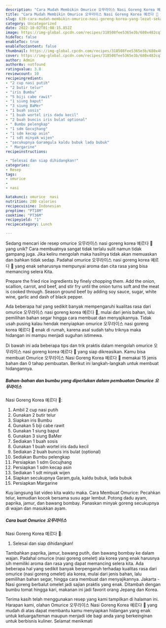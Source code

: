 ```yaml
---
description: "Cara Mudah Membikin Omurice 오무라이스 Nasi Goreng Korea 예르다 🍛 yang Lezat Sekali"
title: "Cara Mudah Membikin Omurice 오무라이스 Nasi Goreng Korea 예르다 🍛 yang Lezat Sekali"
slug: 639-cara-mudah-membikin-omurice-nasi-goreng-korea-yang-lezat-sekali
category: Uncategorized
date: 2022-10-02T01:08:15.852Z
image: https://img-global.cpcdn.com/recipes/318508fee5365e3b/680x482cq70/omurice-오무라이스-nasi-goreng-korea-예르다-foto-resep-utama.jpg
hideToc: false
enableToc: true
enableTocContent: false
thumbnail: https://img-global.cpcdn.com/recipes/318508fee5365e3b/680x482cq70/omurice-오무라이스-nasi-goreng-korea-예르다-foto-resep-utama.jpg
cover: https://img-global.cpcdn.com/recipes/318508fee5365e3b/680x482cq70/omurice-오무라이스-nasi-goreng-korea-예르다-foto-resep-utama.jpg
author: Admin
authorAv: notfound
ratingvalue: 3.8
reviewcount: 10
recipeingredient:
- "2 cup nasi putih"
- "2 butir telur"
- "iris Bumbu"
- "5 biji cabe rawit"
- "1 siung baput"
- "3 siung BaMer"
- "1 buah sosis"
- "1 buah wortel iris dadu kecil"
- "2 buah buncis iris bulat optional"
- " Bumbu pelengkap"
- "1 sdm Gocujhang"
- "1 sdm kecap asin"
- "1 sdt minyak wijen"
- "secukupnya Garamgula kaldu bubuk lada bubuk"
- " Margarine"
recipeinstructions:

- "Selesai dan siap dihidangkan!"
categories:
- Resep
tags:
- omurice
- 
- nasi

katakunci: omurice  nasi 
nutrition: 280 calories
recipecuisine: Indonesian
preptime: "PT18M"
cooktime: "PT36M"
recipeyield: "1"
recipecategory: Lunch

---
```





Sedang mencari ide resep omurice 오무라이스
nasi goreng korea 예르다 🍛 yang unik? Cara membuatnya sangat tidak terlalu sulit namun tidak gampang juga. Jika keliru mengolah maka hasilnya tidak akan memuaskan dan bahkan tidak sedap. Padahal omurice 오무라이스
nasi goreng korea 예르다 🍛 yang enak seharusnya mempunyai aroma dan cita rasa yang bisa memancing selera Kita.





Prepare the fried rice ingredients by finely chopping them. Add the onion, scallion, carrot, and beef, and stir fry until the onion turns soft and the meat is cooked through. Season ground beef by adding soy sauce, sugar, white wine, garlic and dash of black pepper.

Ada beberapa hal yang sedikit banyak mempengaruhi kualitas rasa dari omurice 오무라이스
nasi goreng korea 예르다 🍛, mulai dari jenis bahan, lalu pemilihan bahan segar hingga cara membuat dan menyajikannya. Tidak usah pusing kalau hendak menyiapkan omurice 오무라이스
nasi goreng korea 예르다 🍛 enak di rumah, karena asal sudah tahu triknya maka hidangan ini mampu menjadi suguhan istimewa.






Di bawah ini ada beberapa tips dan trik praktis dalam mengolah omurice 오무라이스
nasi goreng korea 예르다 🍛 yang siap dikreasikan. Kamu bisa membuat Omurice 오무라이스
Nasi Goreng Korea 예르다 🍛 memakai 15 jenis bahan dan 0 tahap pembuatan. Berikut ini langkah-langkah untuk membuat hidangannya.

<!--inarticleads1-->

##### Bahan-bahan dan bumbu yang diperlukan dalam pembuatan Omurice 오무라이스
Nasi Goreng Korea 예르다 🍛:

1. Ambil 2 cup nasi putih
1. Gunakan 2 butir telur
1. Siapkan iris Bumbu
1. Gunakan 5 biji cabe rawit
1. Gunakan 1 siung baput
1. Gunakan 3 siung BaMer
1. Sediakan 1 buah sosis
1. Gunakan 1 buah wortel iris dadu kecil
1. Sediakan 2 buah buncis iris bulat (optional)
1. Sediakan  Bumbu pelengkap
1. Persiapkan 1 sdm Gocujhang
1. Persiapkan 1 sdm kecap asin
1. Sediakan 1 sdt minyak wijen
1. Siapkan secukupnya Garam,gula, kaldu bubuk, lada bubuk
1. Persiapkan  Margarine


Kuy.langsung liat video kita waktu maka. Cara Membuat Omurice: Pecahkan telur, kemudian kocok bersama susu agar lembut. Potong dadu ayam, paprika, jamur, dan bawang bombay. Panaskan minyak goreng secukupnya di wajan dan masukkan ayam. 

<!--inarticleads2-->

##### Cara buat Omurice 오무라이스
Nasi Goreng Korea 예르다 🍛:


1. Selesai dan siap dihidangkan!

Tambahkan paprika, jamur, bawang putih, dan bawang bombay ke dalam wajan. Padahal omurice (nasi goreng omelet) ala korea yang enak harusnya sih memiliki aroma dan rasa yang dapat memancing selera kita. Ada beberapa hal yang sedikit banyak berpengaruh terhadap kualitas rasa dari omurice (nasi goreng omelet) ala korea, mulai dari jenis bahan, lalu pemilihan bahan segar, hingga cara membuat dan menyajikannya. Jakarta - Nasi goreng berbalut omelet jadi sajian praktis yang enak. Ditambah dengan bumbu tomat hingga kari, makanan ini jadi favorit orang Jepang dan Korea. 

Terima kasih telah menggunakan resep yang kami tampilkan di halaman ini. Harapan kami, olahan Omurice 오무라이스
Nasi Goreng Korea 예르다 🍛 yang mudah di atas dapat membantu kamu menyiapkan hidangan yang enak untuk keluarga/teman maupun menjadi ide bagi anda yang berkeinginan untuk berbisnis kuliner. Selamat menikmati
